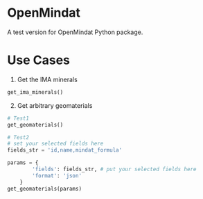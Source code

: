 # OpenMindat
A test version for OpenMindat Python package.

# Use Cases

1. Get the IMA minerals

```python
get_ima_minerals()
```

2. Get arbitrary geomaterials

```python
# Test1
get_geomaterials()

# Test2
# set your selected fields here
fields_str = 'id,name,mindat_formula'

params = {
        'fields': fields_str, # put your selected fields here
        'format': 'json'
    }
get_geomaterials(params)
```